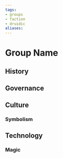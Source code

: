 ```yaml
---
tags: 
- groups
- faction
- druidic
aliases:
---
```


# Group Name
## History
## Governance
## Culture
### Symbolism
## Technology
### Magic